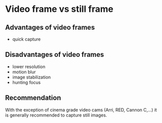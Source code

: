 # Video frame vs still frame

## Advantages of video frames
- quick capture

## Disadvantages of video frames
- lower resolution
- motion blur
- image stabilization 
- hunting focus

## Recommendation
With the exception of cinema grade video cams (Arri, RED, Cannon C,...) it is generally recommended to capture still images. 